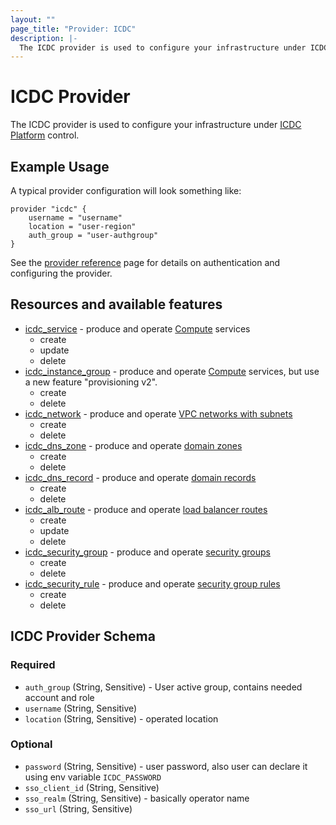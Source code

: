 ```yaml
---
layout: ""
page_title: "Provider: ICDC"
description: |-
  The ICDC provider is used to configure your infrastructure under ICDC platform control
---
```


# ICDC Provider
The ICDC provider is used to configure your infrastructure under [ICDC Platform](https://icdc.io/) control.

## Example Usage
A typical provider configuration will look something like:

```hcl
provider "icdc" {
    username = "username"
    location = "user-region"
    auth_group = "user-authgroup"
}
```

See the [provider reference](#icdc-provider-schema) page for details on authentication and configuring the provider.


## Resources and available features
- [icdc_service](resources/service.md) - produce and operate [Compute](https://docs.at.icdc.io/compute/overview/) services
  - create
  - update
  - delete
- [icdc_instance_group](resources/instance_group.md) - produce and operate [Compute](https://docs.at.icdc.io/compute/overview/) services, but use a new feature "provisioning v2".
  - create
  - delete
- [icdc_network](resources/network.md) - produce and operate [VPC networks with subnets](https://docs.at.icdc.io/networking/vpc_networks/vpc_networks)
  - create
  - delete
- [icdc_dns_zone](resources/dns_zone.md) - produce and operate [domain zones](https://docs.at.icdc.io/networking/dns_domains/dns_domains/)
  - create
  - delete
- [icdc_dns_record](resources/dns_record.md) - produce and operate [domain records](https://docs.at.icdc.io/networking/dns_domains/dns_domains/)
  - create
  - delete
- [icdc_alb_route](resources/alb_route.md) - produce and operate [load balancer routes](https://docs.at.icdc.io/networking/load_balancer/load_balancer/)
  - create
  - update
  - delete
- [icdc_security_group](resources/security_group.md) - produce and operate [security groups](https://docs.at.icdc.io/networking/firewall/)
  - create
  - delete
- [icdc_security_rule](resources/security_rule.md) - produce and operate [security group rules](https://docs.at.icdc.io/networking/firewall/)
  - create
  - delete

## ICDC Provider Schema
### Required
- `auth_group` (String, Sensitive) - User active group, contains needed account and role
- `username` (String, Sensitive)
- `location` (String, Sensitive) - operated location

### Optional
- `password` (String, Sensitive) - user password, also user can declare it using env variable `ICDC_PASSWORD`
- `sso_client_id` (String, Sensitive)
- `sso_realm` (String, Sensitive) - basically operator name
- `sso_url` (String, Sensitive)


